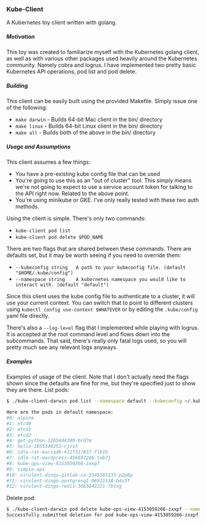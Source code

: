 ### Kube-Client

A Kubernetes toy client written with golang.

##### Motivation

This toy was created to familiarize myself with the Kubernetes golang client, as well as with various other packages used heavily around the Kubernetes community. Namely cobra and logrus. I have implemented two pretty basic Kubernetes API operations, pod list and pod delete. 

##### Building

This client can be easily built using the provided Makefile. Simply issue one of the following:
- `make darwin` - Builds 64-bit Mac client in the bin/ directory
- `make linux` - Builds 64-bit Linux client in the bin/ directory
- `make all` - Builds both of the above in the bin/ directory

##### Usage and Assumptions

This client assumes a few things:
- You have a pre-existing kube config file that can be used
- You're going to use this as an "out of cluster" tool. This simply means we're not going to expect to use a service account token for talking to the API right now. Related to the above point.
- You're using minikube or GKE. I've only really tested with these two auth methods.

Using the client is simple. There's only two commands:
- `kube-client pod list`
- `kube-client pod delete $POD_NAME`

There are two flags that are shared between these commands. There are defaults set, but it may be worth seeing if you need to override them:
- `--kubeconfig string   A path to your kubeconfig file. (default "$HOME/.kube/config")`
- `--namespace string    A kubernetes namespace you would like to interact with. (default "default")`

Since this client uses the kube config file to authenticate to a cluster, it will use your current context. You can switch that to point to different clusters using `kubectl config use-context $WHATEVER` or by editing the `.kube/config` yaml file directly.

There's also a `--log-level` flag that I implemented while playing with logrus. It is accepted at the root command level and flows down into the subcommands. That said, there's really only fatal logs used, so you will pretty much see any relevant logs anyways.

##### Examples
Examples of usage of the client. Note that I don't actually need the flags shown since the defaults are fine for me, but they're specified just to show they are there.
List pods:
```bash
$ ./kube-client-darwin pod list --namespace default --kubeconfig ~/.kube/config

Here are the pods in default namespace:
#0: alpine
#1: etcd0
#2: etcd1
#3: etcd2
#4: get-python-1265444380-brd7m
#5: hello-1055340253-cjvs5
#6: idle-rat-mariadb-4117317837-flb1b
#7: idle-rat-wordpress-456697286-twb7j
#8: kube-ops-view-4153059266-zxxpf
#9: simple-api
#10: virulent-dingo-gitlab-ce-3545565135-p2p0p
#11: virulent-dingo-postgresql-96911118-b4v3f
#12: virulent-dingo-redis-3663642221-fbtxg
```

Delete pod:
```bash
$ ./kube-client-darwin pod delete kube-ops-view-4153059266-zxxpf --namespace default --kubeconfig ~/.kube/config
Successfully submitted deletion for pod kube-ops-view-4153059266-zxxpf
```
